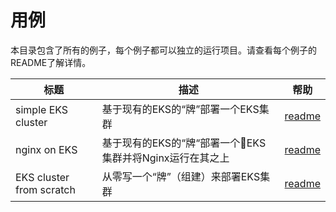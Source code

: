 # 用例

本目录包含了所有的例子，每个例子都可以独立的运行项目。请查看每个例子的README了解详情。

标题|描述|帮助
-----|-----------|-----
simple EKS cluster|基于现有的EKS的“牌”部署一个EKS集群|[readme](./simple-eks-cluster/README.zh.md)
nginx on EKS|基于现有的EKS的“牌“部署一个EKS集群并将Nginx运行在其之上|[readme](./nginx-on-eks/README.zh.md)
EKS cluster from scratch|从零写一个“牌”（组建）来部署EKS集群|[readme](./eks-from-scratch/README.zh.md)
